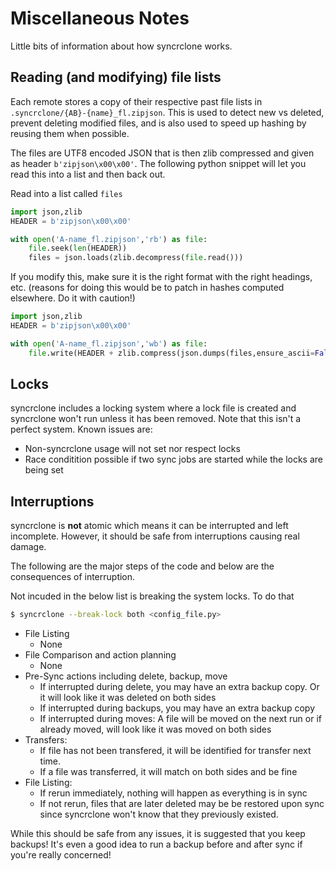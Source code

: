 # Miscellaneous Notes

Little bits of information about how syncrclone works.

## Reading (and modifying) file lists

Each remote stores a copy of their respective past file lists in `.syncrclone/{AB}-{name}_fl.zipjson`. This is used to detect new vs deleted, prevent deleting modified files, and is also used to speed up hashing by reusing them when possible.

The files are UTF8 encoded JSON that is then zlib compressed and given as header `b'zipjson\x00\x00'`. The following python snippet will let you read this into a list and then back out.

Read into a list called `files`

```python
import json,zlib
HEADER = b'zipjson\x00\x00'

with open('A-name_fl.zipjson','rb') as file:
    file.seek(len(HEADER))
    files = json.loads(zlib.decompress(file.read()))
```
 
If you modify this, make sure it is the right format with the right headings, etc. (reasons for doing this would be to patch in hashes computed elsewhere. Do it with caution!)

```python
import json,zlib
HEADER = b'zipjson\x00\x00'

with open('A-name_fl.zipjson','wb') as file:
    file.write(HEADER + zlib.compress(json.dumps(files,ensure_ascii=False).encode('utf8')))
```

## Locks

syncrclone includes a locking system where a lock file is created and syncrclone won't run unless it has been removed. Note that this isn't a perfect system. Known issues are:

* Non-syncrclone usage will not set nor respect locks
* Race conditition possible if two sync jobs are started while the locks are being set

## Interruptions
 
syncrclone is **not** atomic which means it can be interrupted and left incomplete. However, it should be safe from interruptions causing real damage.

The following are the major steps of the code and below are the consequences of interruption.

Not incuded in the below list is breaking the system locks. To do that

```bash
$ syncrclone --break-lock both <config_file.py>
```

* File Listing
    * None
* File Comparison and action planning
    * None
* Pre-Sync actions including delete, backup, move
    * If interrupted during delete, you may have an extra backup copy. Or it will look like it was deleted on both sides
    * If interrupted during backups, you may have an extra backup copy
    * If interrupted during moves: A file will be moved on the next run or if already moved, will look like it was moved on both sides
* Transfers:
    * If file has not been transfered, it will be identified for transfer next time.
    * If a file was transferred, it will match on both sides and be fine
* File Listing:
    * If rerun immediately, nothing will happen as everything is in sync
    * If not rerun, files that are later deleted may be be restored upon sync since syncrclone won't know that they previously existed.

While this should be safe from any issues, it is suggested that you keep backups! It's even a good idea to run a backup before and after sync if you're really concerned!
